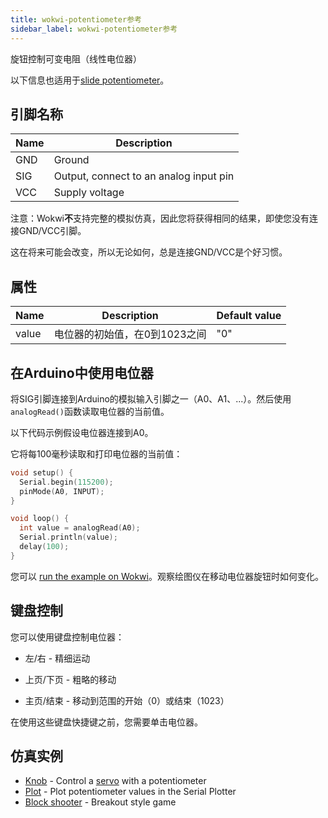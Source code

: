 ```yaml
---
title: wokwi-potentiometer参考
sidebar_label: wokwi-potentiometer参考
---
```


旋钮控制可变电阻（线性电位器）

<wokwi-potentiometer />

以下信息也适用于[slide potentiometer](wokwi-slide-potentiometer)。

## 引脚名称

| Name | Description                            |
| ---- | -------------------------------------- |
| GND  | Ground                                 |
| SIG  | Output, connect to an analog input pin |
| VCC  | Supply voltage                         |

注意：Wokwi**不**支持完整的模拟仿真，因此您将获得相同的结果，即使您没有连接GND/VCC引脚。

这在将来可能会改变，所以无论如何，总是连接GND/VCC是个好习惯。

## 属性

| Name  | Description                   | Default value |
| ----- | ----------------------------- | ------------- |
| value | 电位器的初始值，在0到1023之间 | "0"           |

## 在Arduino中使用电位器

将SIG引脚连接到Arduino的模拟输入引脚之一（A0、A1、...）。然后使用`analogRead()`函数读取电位器的当前值。

以下代码示例假设电位器连接到A0。

它将每100毫秒读取和打印电位器的当前值：

```cpp
void setup() {
  Serial.begin(115200);
  pinMode(A0, INPUT);
}

void loop() {
  int value = analogRead(A0);
  Serial.println(value);
  delay(100);
}
```

您可以 [run the example on Wokwi](https://wokwi.com/projects/298685457758159369)。观察绘图仪在移动电位器旋钮时如何变化。

## 键盘控制

您可以使用键盘控制电位器：

- 左/右 - 精细运动

- 上页/下页 - 粗略的移动

- 主页/结束 - 移动到范围的开始（0）或结束（1023）

在使用这些键盘快捷键之前，您需要单击电位器。

## 仿真实例

- [Knob](https://wokwi.com/arduino/libraries/Servo/Knob) - Control a [servo](wokwi-servo) with a potentiometer
- [Plot](https://wokwi.com/projects/298685457758159369) - Plot potentiometer values in the Serial Plotter
- [Block shooter](https://wokwi.com/projects/291960996581343753) - Breakout style game
